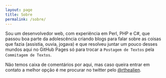 ```yaml
---
layout: page
title: Sobre
permalink: /sobre/
---
```


Sou um desenvolvedor web, com experiência em Perl, PHP e C#, que passou boa parte da adolescência criando blogs para falar sobre as coisas que fazia (assistia, ouvia, jogava) e que resolveu juntar um pouco desses mundos aqui no GitHub Pages só para trocar a `Postagem de Textos` pela `Commitagem de Textos`.

Não temos caixa de comentários por aqui, mas caso queira entrar em contato a melhor opção é me procurar no twitter pelo [@rthealien].


[@rthealien]: https://twitter.com/rthealien